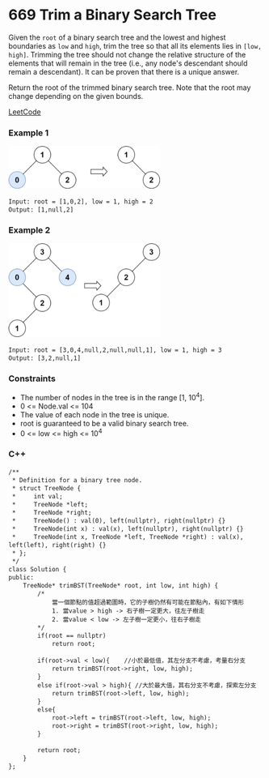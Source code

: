 # 669 Trim a Binary Search Tree

Given the `root` of a binary search tree and the lowest and highest boundaries as `low` and `high`, trim the tree so that all its elements lies in `[low, high]`. Trimming the tree should not change the relative structure of the elements that will remain in the tree (i.e., any node's descendant should remain a descendant). It can be proven that there is a unique answer.

Return the root of the trimmed binary search tree. Note that the root may change depending on the given bounds.
 
 
[LeetCode](https://leetcode.cn/problems/trim-a-binary-search-tree/)

### Example 1

<img src="img/669_1.jpg" width = "300"/>

```
Input: root = [1,0,2], low = 1, high = 2
Output: [1,null,2]
```

### Example 2

<img src="img/669_2.jpg" width = "300"/>

```
Input: root = [3,0,4,null,2,null,null,1], low = 1, high = 3
Output: [3,2,null,1]
```

### Constraints

* The number of nodes in the tree is in the range [1, 10<sup>4</sup>].
* 0 <= Node.val <= 104
* The value of each node in the tree is unique.
* root is guaranteed to be a valid binary search tree.
* 0 <= low <= high <= 10<sup>4</sup>

### C++ 

```
/**
 * Definition for a binary tree node.
 * struct TreeNode {
 *     int val;
 *     TreeNode *left;
 *     TreeNode *right;
 *     TreeNode() : val(0), left(nullptr), right(nullptr) {}
 *     TreeNode(int x) : val(x), left(nullptr), right(nullptr) {}
 *     TreeNode(int x, TreeNode *left, TreeNode *right) : val(x), left(left), right(right) {}
 * };
 */
class Solution {
public:
    TreeNode* trimBST(TreeNode* root, int low, int high) {
        /*
            當一個節點的值超過範圍時，它的子樹仍然有可能在節點內，有如下情形
            1. 當value > high -> 右子樹一定更大，往左子樹走
            2. 當value < low -> 左子樹一定更小，往右子樹走 
        */
        if(root == nullptr)
            return root;

        if(root->val < low){    //小於最低值，其左分支不考慮，考量右分支
            return trimBST(root->right, low, high);
        }
        else if(root->val > high){ //大於最大值，其右分支不考慮，探索左分支
            return trimBST(root->left, low, high);
        }
        else{
            root->left = trimBST(root->left, low, high);
            root->right = trimBST(root->right, low, high);
        }
                 
        return root;
    }
};
```